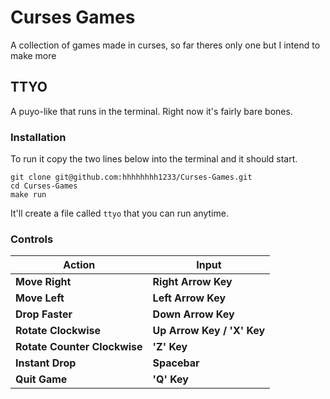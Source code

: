 # Curses Games
A collection of games made in curses, so far theres only one but I intend to make more

## TTYO
A puyo-like that runs in the terminal. Right now it's fairly bare bones. 

### Installation
To run it copy the two lines below into the terminal and it should start.
```
git clone git@github.com:hhhhhhhh1233/Curses-Games.git
cd Curses-Games
make run
```
It'll create a file called ```ttyo``` that you can run anytime.
### Controls

| Action | Input |
|--------------|---------------|
| **Move Right** | **Right Arrow Key** |
| **Move Left** | **Left Arrow Key** |
| **Drop Faster** | **Down Arrow Key** |
| **Rotate Clockwise** | **Up Arrow Key / 'X' Key** |
| **Rotate Counter Clockwise** | **'Z' Key** |
| **Instant Drop** | **Spacebar** |
| **Quit Game** | **'Q' Key** |

